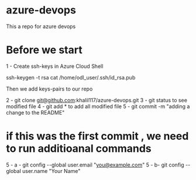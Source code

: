 # azure-devops
This a repo for azure devops

# Before we start

1 - Create ssh-keys in Azure Cloud Shell 

ssh-keygen -t rsa
cat /home/odl_user/.ssh/id_rsa.pub

Then we add keys-pairs to our repo 

2 - git clone git@github.com:khalil117/azure-devops.git
3 - git status to see modified file 
4 - git add * to add all modified file
5 - git commit -m "adding a change to the README"


# if this was the first commit , we need to run additioanal commands 

5 - a - git config --global user.email "you@example.com"
5 - b-  git config --global user.name "Your Name"